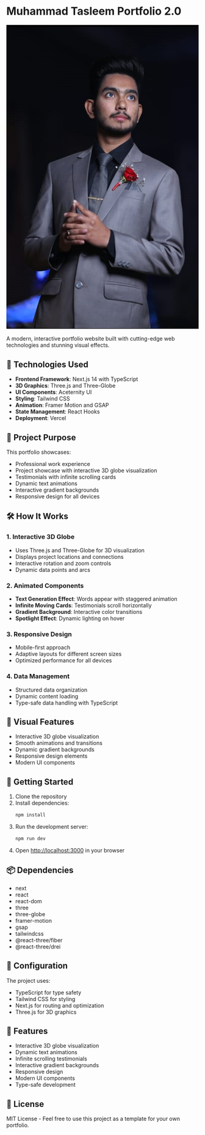 # Muhammad Tasleem Portfolio 2.0

![image](public/my-pic.jpg)

A modern, interactive portfolio website built with cutting-edge web technologies and stunning visual effects.

## 🚀 Technologies Used

- **Frontend Framework**: Next.js 14 with TypeScript
- **3D Graphics**: Three.js and Three-Globe
- **UI Components**: Aceternity UI
- **Styling**: Tailwind CSS
- **Animation**: Framer Motion and GSAP
- **State Management**: React Hooks
- **Deployment**: Vercel

## 🎯 Project Purpose

This portfolio showcases:
- Professional work experience
- Project showcase with interactive 3D globe visualization
- Testimonials with infinite scrolling cards
- Dynamic text animations
- Interactive gradient backgrounds
- Responsive design for all devices

## 🛠️ How It Works

### 1. Interactive 3D Globe
- Uses Three.js and Three-Globe for 3D visualization
- Displays project locations and connections
- Interactive rotation and zoom controls
- Dynamic data points and arcs

### 2. Animated Components
- **Text Generation Effect**: Words appear with staggered animation
- **Infinite Moving Cards**: Testimonials scroll horizontally
- **Gradient Background**: Interactive color transitions
- **Spotlight Effect**: Dynamic lighting on hover

### 3. Responsive Design
- Mobile-first approach
- Adaptive layouts for different screen sizes
- Optimized performance for all devices

### 4. Data Management
- Structured data organization
- Dynamic content loading
- Type-safe data handling with TypeScript

## 🎨 Visual Features

- Interactive 3D globe visualization
- Smooth animations and transitions
- Dynamic gradient backgrounds
- Responsive design elements
- Modern UI components

## 🚀 Getting Started

1. Clone the repository
2. Install dependencies:
   ```bash
   npm install
   ```
3. Run the development server:
   ```bash
   npm run dev
   ```
4. Open [http://localhost:3000](http://localhost:3000) in your browser

## 📦 Dependencies

- next
- react
- react-dom
- three
- three-globe
- framer-motion
- gsap
- tailwindcss
- @react-three/fiber
- @react-three/drei

## 🔧 Configuration

The project uses:
- TypeScript for type safety
- Tailwind CSS for styling
- Next.js for routing and optimization
- Three.js for 3D graphics

## 🌟 Features

- Interactive 3D globe visualization
- Dynamic text animations
- Infinite scrolling testimonials
- Interactive gradient backgrounds
- Responsive design
- Modern UI components
- Type-safe development

## 📝 License

MIT License - Feel free to use this project as a template for your own portfolio.
